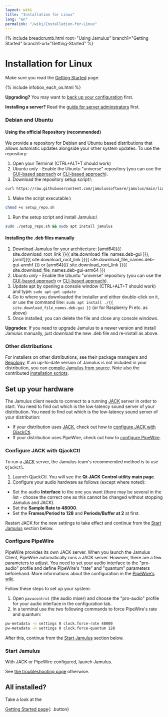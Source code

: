 ```yaml
---
layout: wiki
title: "Installation for Linux"
lang: "en"
permalink: "/wiki/Installation-for-Linux"
---
```


{% include breadcrumb.html root="Using Jamulus" branch1="Getting Started" branch1-url="Getting-Started" %}

# Installation for Linux

Make sure you read the [Getting Started](Getting-Started) page.

{% include infobox_each_os.html %}

**Upgrading?** You may want to [back up your configuration](Software-Manual#backing-up-jamulus) first.

**Installing a server?** Read the [guide for server adminstrators](Running-a-Server) first.

### Debian and Ubuntu

#### Using the official Repository (recommended)

We provide a repository for Debian and Ubuntu based distributions that allows automatic updates alongside your other system updates. To use the repository:

1. Open your Terminal (CTRL+ALT+T should work)
1. *Ubuntu only* - Enable the Ubuntu "universe" repository (you can use the [GUI-based approach](https://askubuntu.com/a/148645) or [CLI-based approach](https://askubuntu.com/a/227788)).
1. Download the repository setup script:\\
```bash
curl https://raw.githubusercontent.com/jamulussoftware/jamulus/main/linux/setup_repo.sh > setup_repo.sh
```
1. Make the script executable:\\
```bash
chmod +x setup_repo.sh
```
1. Run the setup script and install Jamulus:\\
```bash
sudo ./setup_repo.sh && sudo apt install jamulus
```

#### Installing the .deb files manually

1. Download Jamulus for your architecture: [amd64]({{ site.download_root_link }}{{ site.download_file_names.deb-gui }}), [armf]({{ site.download_root_link }}{{ site.download_file_names.deb-gui-armhf }}) or [arm64]({{ site.download_root_link }}{{ site.download_file_names.deb-gui-arm64 }})
1. *Ubuntu only* - Enable the Ubuntu "universe" repository (you can use the [GUI-based approach](https://askubuntu.com/a/148645) or [CLI-based approach](https://askubuntu.com/a/227788)).
1. Update apt by opening a console window (CTRL+ALT+T should work) and type: `sudo apt-get update`
1. Go to where you downloaded the installer and either double-click on it, or use the command line: `sudo apt install ./{{ site.download_file_names.deb-gui }}` (or for Raspberry Pi etc. as above)
1. Once installed, you can delete the file and close any console windows.

**Upgrades:** If you need to upgrade Jamulus to a newer version and install Jamulus manually, just download the new .deb file and re-install as above.

### Other distributions

For installers on other distributions, see their package managers and [Repology](https://repology.org/project/jamulus/versions). If an up-to-date version of Jamulus is not included in your distribution, you can [compile Jamulus from source](https://github.com/jamulussoftware/jamulus/blob/main/COMPILING.md). Note also the contributed [installation scripts](https://github.com/jamulussoftware/installscripts).

## Set up your hardware

The Jamulus client needs to connect to a running [JACK](https://jackaudio.org/) server in order to start. You need to find out which is the low-latency sound server of your distribution.
You need to find out which is the low-latency sound server of your distribution:
- If your distribution uses [JACK](https://jackaudio.org/), check out how to [configure JACK with QjackCtl](Installation-for-Linux#configure-jack-with-qjackctl).
- If your distribution uses PipeWire, check out how to [configure PipeWire](Installation-for-Linux#configure-pipewire).

### Configure JACK with QjackCtl

To run a [JACK](https://jackaudio.org/) server, the Jamulus team's recommended method is to use `QjackCtl`.

1. Launch QjackCtl. You will see the **Qt JACK Control utility main page**.
2. Configure your audio hardware as follows (except where noted):

- Set the audio **Interface** to the one you want (there may be several in the list - choose the correct one as this cannot be changed without stopping Jamulus and JACK).
- Set the **Sample Rate to 48000**.
- Set the **Frames/Period to 128** and **Periods/Buffer at 2** at first.

Restart JACK for the new settings to take effect and continue from the [Start Jamulus](Installation-for-Linux#start-jamulus) section below.

### Configure PipeWire

PipeWire provides its own JACK server. When you launch the Jamulus Client, PipeWire automatically runs a JACK server. However, there are a few parameters to adjust.
You need to set your audio interface to the "pro-audio" profile and define PipeWire's "rate" and "quantum" parameters beforehand.
More informations about the configuration in the [PipeWire's wiki](https://gitlab.freedesktop.org/pipewire/pipewire/-/wikis/Config-JACK#jack-server).

Follow these steps to set up your system:
1. Open `pavucontrol` (the audio mixer) and choose the "pro-audio" profile for your audio interface in the configuration tab.
2. In a terminal use the two following commands to force PipeWire's rate and quantum:
```bash
pw-metadata -n settings 0 clock.force-rate 48000
pw-metadata -n settings 0 clock.force-quantum 128
```
After this, continue from the [Start Jamulus](Installation-for-Linux#start-jamulus) section below.

### Start Jamulus

With JACK or PipeWire configured, launch Jamulus.

See [the troubleshooting page](Client-Troubleshooting) otherwise.

## All installed?

Take a look at the

[Getting Started page](Getting-Started){: .button}
